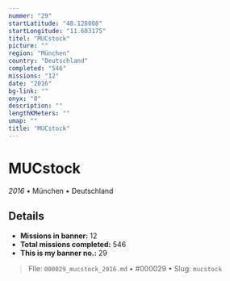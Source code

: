 ```yaml
---
nummer: "29"
startLatitude: "48.128008"
startLongitude: "11.603175"
titel: "MUCstock"
picture: ""
region: "München"
country: "Deutschland"
completed: "546"
missions: "12"
date: "2016"
bg-link: ""
onyx: "0"
description: ""
lengthKMeters: ""
umap: ""
title: "MUCstock"
---
```

# MUCstock

*2016* • München • Deutschland



## Details

- **Missions in banner:** 12
- **Total missions completed:** 546
- **This is my banner no.:** 29





> File: `000029_mucstock_2016.md` • #000029 • Slug: `mucstock`

